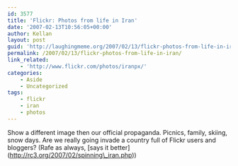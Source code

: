 ```yaml
---
id: 3577
title: 'Flickr: Photos from life in Iran'
date: '2007-02-13T10:56:05+00:00'
author: Kellan
layout: post
guid: 'http://laughingmeme.org/2007/02/13/flickr-photos-from-life-in-iran/'
permalink: /2007/02/13/flickr-photos-from-life-in-iran/
link_related:
    - 'http://www.flickr.com/photos/iranpx/'
categories:
    - Aside
    - Uncategorized
tags:
    - flickr
    - iran
    - photos
---
```


Show a different image then our official propaganda. Picnics, family, skiing, snow days. Are we really going invade a country full of Flickr users and bloggers? (Rafe as always, \[says it better\](http://rc3.org/2007/02/spinning\_iran.php))